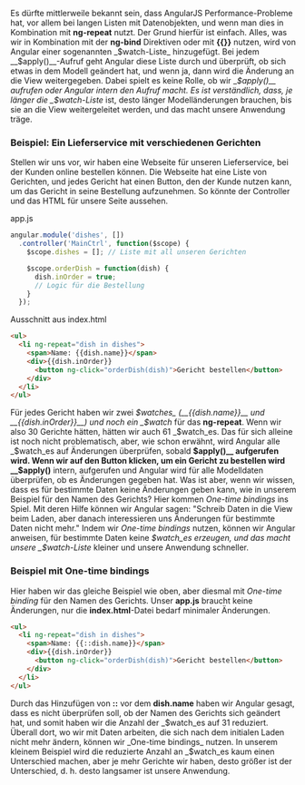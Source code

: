 Es dürfte mittlerweile bekannt sein, dass AngularJS Performance-Probleme hat, vor allem bei langen Listen mit Datenobjekten, und wenn man dies in Kombination mit __ng-repeat__ nutzt. Der Grund hierfür ist einfach. Alles, was wir in Kombination mit der __ng-bind__ Direktiven oder mit __{{}}__ nutzen, wird von Angular einer sogenannten _$watch-Liste_ hinzugefügt. Bei jedem __$apply()__-Aufruf geht Angular diese Liste durch und überprüft, ob sich etwas in dem Modell geändert hat, und wenn ja, dann wird die Änderung an die View weitergegeben. Dabei spielt es keine Rolle, ob wir __$apply()__ aufrufen oder Angular intern den Aufruf macht. Es ist verständlich, dass, je länger die _$watch-Liste_ ist, desto länger Modelländerungen brauchen, bis sie an die View weitergeleitet werden, und das macht unsere Anwendung träge.

### Beispiel: Ein Lieferservice mit verschiedenen Gerichten

Stellen wir uns vor, wir haben eine Webseite für unseren Lieferservice, bei der Kunden online bestellen können. Die Webseite hat eine Liste von Gerichten, und jedes Gericht hat einen Button, den der Kunde nutzen kann, um das Gericht in seine Bestellung aufzunehmen. So könnte der Controller und das HTML für unsere Seite aussehen.

app.js

```javascript
angular.module('dishes', [])
  .controller('MainCtrl', function($scope) {
    $scope.dishes = []; // Liste mit all unseren Gerichten

    $scope.orderDish = function(dish) {
      dish.inOrder = true;
      // Logic für die Bestellung
    }
  });
```

Ausschnitt aus index.html

```html
<ul>
  <li ng-repeat="dish in dishes">
    <span>Name: {{dish.name}}</span>
    <div>{{dish.inOrder}}
      <button ng-click="orderDish(dish)">Gericht bestellen</button>
    </div>
  </li>
</ul>
```

Für jedes Gericht haben wir zwei _$watches_ (__{{dish.name}}__ und __{{dish.inOrder}}__) und noch ein _$watch_ für das __ng-repeat__. Wenn wir also 30 Gerichte hätten, hätten wir auch 61 _$watch_es. Das für sich alleine ist noch nicht problematisch, aber, wie schon erwähnt, wird Angular alle _$watch_es auf Änderungen überprüfen, sobald __$apply()__ aufgerufen wird. Wenn wir auf den Button klicken, um ein Gericht zu bestellen wird __$apply()__ intern, aufgerufen und Angular wird für alle Modelldaten überprüfen, ob es Änderungen gegeben hat. Was ist aber, wenn wir wissen, dass es für bestimmte Daten keine Änderungen geben kann, wie in unserem Beispiel für den Namen des Gerichts? Hier kommen _One-time bindings_ ins Spiel. Mit deren Hilfe können wir Angular sagen: "Schreib Daten in die View beim Laden, aber danach interessieren uns Änderungen für bestimmte Daten nicht mehr." Indem wir _One-time bindings_ nutzen, können wir Angular anweisen, für bestimmte Daten keine _$watch_es erzeugen, und das macht unsere _$watch-Liste_ kleiner und unsere Anwendung schneller.

### Beispiel mit One-time bindings

Hier haben wir das gleiche Beispiel wie oben, aber diesmal mit _One-time binding_ für den Namen des Gerichts. Unser __app.js__ braucht keine Änderungen, nur die __index.html__-Datei bedarf minimaler Änderungen.

```html
<ul>
  <li ng-repeat="dish in dishes">
    <span>Name: {{::dish.name}}</span>
    <div>{{dish.inOrder}}
      <button ng-click="orderDish(dish)">Gericht bestellen</button>
    </div>
  </li>
</ul>
```

Durch das Hinzufügen von __::__ vor dem __dish.name__ haben wir Angular gesagt, dass es nicht überprüfen soll, ob der Namen des Gerichts sich geändert hat, und somit haben wir die Anzahl der _$watch_es auf 31 reduziert. Überall dort, wo wir mit Daten arbeiten, die sich nach dem initialen Laden nicht mehr ändern, können wir _One-time bindings_ nutzen. In unserem kleinem Beispiel wird die reduzierte Anzahl an _$watch_es kaum einen Unterschied machen, aber je mehr Gerichte wir haben, desto größer ist der Unterschied, d. h. desto langsamer ist unsere Anwendung.
